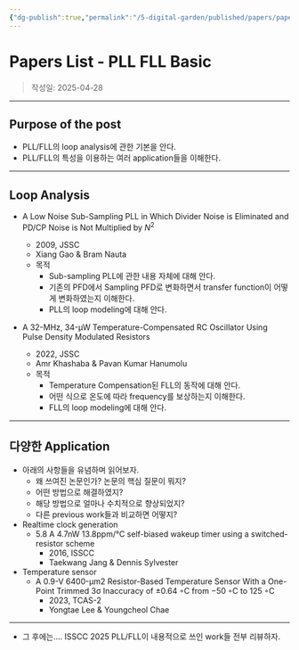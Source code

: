 ```yaml
---
{"dg-publish":true,"permalink":"/5-digital-garden/published/papers/papers-list-pll-fll-basic/","created":"2025-04-28T19:56:57.869+09:00"}
---
```



# Papers List - PLL FLL Basic

> 작성일: 2025-04-28

----
## Purpose of the post
- PLL/FLL의 loop analysis에 관한 기본을 안다.
- PLL/FLL의 특성을 이용하는 여러 application들을 이해한다.


----
## Loop Analysis
- A Low Noise Sub-Sampling PLL in Which Divider Noise is Eliminated and PD/CP Noise is Not Multiplied by $N^{2}$
	- 2009, JSSC
	- Xiang Gao & Bram Nauta
	- 목적
		- Sub-sampling PLL에 관한 내용 자체에 대해 안다.
		- 기존의 PFD에서 Sampling PFD로 변화하면서 transfer function이 어떻게 변화하였는지 이해한다.
		- PLL의 loop modeling에 대해 안다.

- A 32-MHz, 34-μW Temperature-Compensated RC Oscillator Using Pulse Density Modulated Resistors
	- 2022, JSSC
	- Amr Khashaba & Pavan Kumar Hanumolu
	- 목적
		- Temperature Compensation된 FLL의 동작에 대해 안다.
		- 어떤 식으로 온도에 따라 frequency를 보상하는지 이해한다.
		- FLL의 loop modeling에 대해 안다.

----------------
## 다양한 Application 
- 아래의 사항들을 유념하며 읽어보자.
	- 왜 쓰여진 논문인가? 논문의 핵심 질문이 뭐지?
	- 어떤 방법으로 해결하였지?
	- 해당 방법으로 얼마나 수치적으로 향상되었지?
	- 다른 previous work들과 비교하면 어떻지?
- Realtime clock generation
	- 5.8 A 4.7nW 13.8ppm/°C self-biased wakeup timer using a switched-resistor scheme
		- 2016, ISSCC
		- Taekwang Jang & Dennis Sylvester
- Temperature sensor
	- A 0.9-V 6400-μm2 Resistor-Based Temperature Sensor With a One-Point Trimmed 3σ Inaccuracy of ±0.64 ◦C from −50 ◦C to 125 ◦C
		- 2023, TCAS-2
		- Yongtae Lee & Youngcheol Chae

---------------------------------
- 그 후에는.... ISSCC 2025 PLL/FLL이 내용적으로 쓰인 work들 전부 리뷰하자.